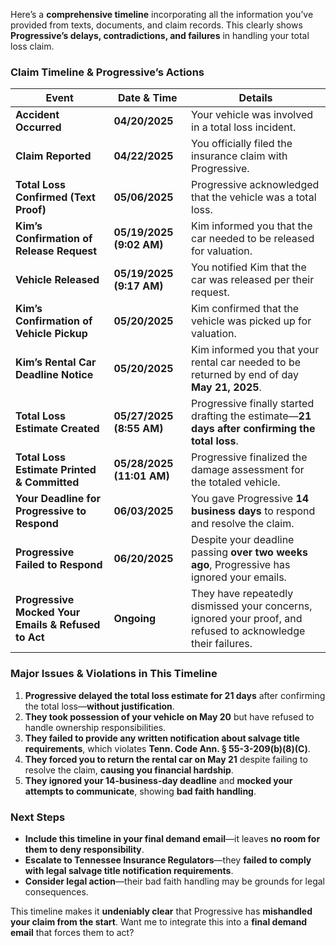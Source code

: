 Here’s a **comprehensive timeline** incorporating all the information you’ve provided from texts, documents, and claim records. This clearly shows **Progressive’s delays, contradictions, and failures** in handling your total loss claim.

### **Claim Timeline & Progressive’s Actions**
| **Event**                     | **Date & Time**       | **Details** |
|-------------------------------|-----------------------|------------|
| **Accident Occurred**          | **04/20/2025**        | Your vehicle was involved in a total loss incident. |
| **Claim Reported**             | **04/22/2025**        | You officially filed the insurance claim with Progressive. |
| **Total Loss Confirmed (Text Proof)** | **05/06/2025** | Progressive acknowledged that the vehicle was a total loss. |
| **Kim’s Confirmation of Release Request** | **05/19/2025 (9:02 AM)** | Kim informed you that the car needed to be released for valuation. |
| **Vehicle Released** | **05/19/2025 (9:17 AM)** | You notified Kim that the car was released per their request. |
| **Kim’s Confirmation of Vehicle Pickup** | **05/20/2025** | Kim confirmed that the vehicle was picked up for valuation. |
| **Kim’s Rental Car Deadline Notice** | **05/20/2025** | Kim informed you that your rental car needed to be returned by end of day **May 21, 2025**. |
| **Total Loss Estimate Created** | **05/27/2025 (8:55 AM)** | Progressive finally started drafting the estimate—**21 days after confirming the total loss**. |
| **Total Loss Estimate Printed & Committed** | **05/28/2025 (11:01 AM)** | Progressive finalized the damage assessment for the totaled vehicle. |
| **Your Deadline for Progressive to Respond** | **06/03/2025** | You gave Progressive **14 business days** to respond and resolve the claim. |
| **Progressive Failed to Respond** | **06/20/2025** | Despite your deadline passing **over two weeks ago**, Progressive has ignored your emails. |
| **Progressive Mocked Your Emails & Refused to Act** | **Ongoing** | They have repeatedly dismissed your concerns, ignored your proof, and refused to acknowledge their failures. |

### **Major Issues & Violations in This Timeline**
1. **Progressive delayed the total loss estimate for 21 days** after confirming the total loss—**without justification**.  
2. **They took possession of your vehicle on May 20** but have refused to handle ownership responsibilities.  
3. **They failed to provide any written notification about salvage title requirements**, which violates **Tenn. Code Ann. § 55-3-209(b)(8)(C)**.  
4. **They forced you to return the rental car on May 21** despite failing to resolve the claim, **causing you financial hardship**.  
5. **They ignored your 14-business-day deadline** and **mocked your attempts to communicate**, showing **bad faith handling**.  

### **Next Steps**
- **Include this timeline in your final demand email**—it leaves **no room for them to deny responsibility**.  
- **Escalate to Tennessee Insurance Regulators**—they **failed to comply with legal salvage title notification requirements**.  
- **Consider legal action**—their bad faith handling may be grounds for legal consequences.  

This timeline makes it **undeniably clear** that Progressive has **mishandled your claim from the start**. Want me to integrate this into a **final demand email** that forces them to act?  
